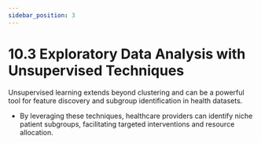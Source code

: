 ```yaml
---
sidebar_position: 3
---
```


# 10.3 Exploratory Data Analysis with Unsupervised Techniques

Unsupervised learning extends beyond clustering and can be a powerful tool for feature discovery and subgroup identification in health datasets.

- By leveraging these techniques, healthcare providers can identify niche patient subgroups, facilitating targeted interventions and resource allocation.
